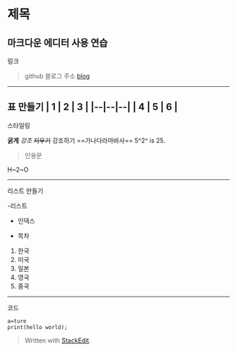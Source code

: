 ﻿# 제목

마크다운 에디터 사용 연습
---
링크 
> github 블로그 주소 [blog](https://himmelwants.github.io/)
---
표 만들기
| 1 | 2 | 3 |
|--|--|--|
| 4 | 5 | 6 |
---
스타일링

__굵게__
*강조*
~~지우기~~
강조하기
==가나다라마바사==
5^2^ is 25.
> 인용문

H~2~O

---

리스트 만들기

-리스트
* 인덱스
+ 목차

1. 한국
2. 미국
3. 일본
4. 영국
5. 중국
---

코드 

    a=ture
    print(hello world);


> Written with [StackEdit](https://stackedit.io/).
